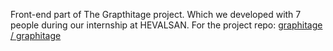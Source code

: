 Front-end part of The Grapthitage project. Which we developed with 7 people during our internship at HEVALSAN. For the project repo: [graphitage
/
graphitage](https://github.com/graphitage/graphitage)